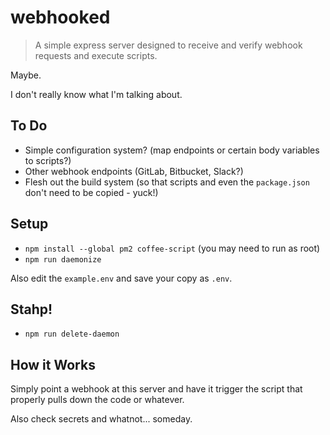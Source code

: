 # webhooked

> A simple express server designed to receive and verify webhook requests and execute scripts.

Maybe.

I don't really know what I'm talking about.

## To Do

* Simple configuration system? (map endpoints or certain body variables to
	scripts?)
* Other webhook endpoints (GitLab, Bitbucket, Slack?)
* Flesh out the build system (so that scripts and even the `package.json` don't
	need to be copied - yuck!)

## Setup

* `npm install --global pm2 coffee-script` (you may need to run as root)
* `npm run daemonize`

Also edit the `example.env` and save your copy as `.env`.

## Stahp!

* `npm run delete-daemon`

## How it Works

Simply point a webhook at this server and have it trigger the script that
properly pulls down the code or whatever.

Also check secrets and whatnot... someday.
